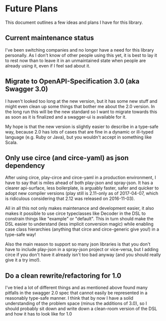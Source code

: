 # Future Plans

This document outlines a few ideas and plans I have for this library.

## Current maintenance status

I've been switching companies and no longer have a need for this library personally. As I don't 
know of other people using this yet, it is best to lay it to rest now than to leave it in an 
unmaintained state when people are already using it, even if I feel sad about it.

## Migrate to OpenAPI-Specification 3.0 (aka Swagger 3.0)

I haven't looked too long at the new version, but it has some new stuff and might even clean up 
some things that bother me about the 2.0 version. In the long run this will be the new standard 
so I want to migrate towards this as soon as it is finalized and a swagger-ui is available for it.

My hope is that the new version is slightly easier to describe in a type-safe way, because 2.0 
has lots of cases that are fine in a dynamic or ill-typed language (e.g. Ruby or Java), but you 
wouldn't accept in something like Scala.

## Only use circe (and circe-yaml) as json dependency

After using circe, play-circe and circe-yaml in a production environment, I have to say that is 
miles ahead of both play-json and spray-json. It has a clearer api-surface, less boilerplate, is 
arguably faster, safer and quicker to adopt new compiler versions (play still is 2.11-only as of 
2017-04-07, which is ridiculous considering that 2.12 was released on 2016-11-03).

All in all this not only makes maintenance and development easier, it also makes it possible to use 
circe typeclasses like Decoder in the DSL to constrain things like "example" or "default". This in 
turn should make the DSL easier to understand (less implicit conversion magic) while enabling 
case class hierarchies (anything that circe and circe-generic give you!) in a type-safe way!

Also the main reason to support so many json libraries is that you don't have to include play-json 
in a spray-json project or vice-versa, but I adding circe if you don't have it already isn't too 
bad anyway (and you should really give it a try imo!).

## Do a clean rewrite/refactoring for 1.0

I've tried a lot of different things and as mentioned above found many pitfalls in the swagger 2.0 
spec that cannot easily be represented in a reasonably type-safe manner. I think that by now I have 
a solid understanding of the problem space (minus the additions of 3.0), so I should probably sit 
down and write down a clean-room version of the DSL and how it has to look like for 1.0